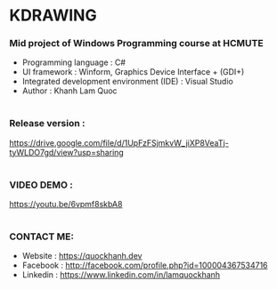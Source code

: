 # KDRAWING
### Mid project of Windows Programming course at HCMUTE 
- Programming language : C# 
- UI framework : Winform, Graphics Device Interface + (GDI+)
- Integrated development environment (IDE) : Visual Studio
- Author : Khanh Lam Quoc 
<br><br>


### Release version : 
https://drive.google.com/file/d/1UpFzFSjmkvW_jiXP8VeaTj-tyWLDO7gd/view?usp=sharing
<br><br>

### VIDEO DEMO : 
https://youtu.be/6vpmf8skbA8
<br><br>

### CONTACT ME: 
- Website : https://quockhanh.dev
- Facebook : http://facebook.com/profile.php?id=100004367534716 
- Linkedin : https://www.linkedin.com/in/lamquockhanh 
